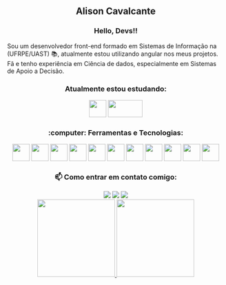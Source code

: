 <div align="center"> <h2> Alison Cavalcante</h3> </div>

<div align="center"> <h3> Hello, Devs!! </h3> </div>

Sou um desenvolvedor front-end formado em Sistemas de Informação na (UFRPE/UAST) :books:, atualmente estou utilizando angular nos meus projetos. Fã e tenho experiência em Ciência de dados, especialmente em Sistemas de Apoio a Decisão.

<div align="center"> <h3>Atualmente estou estudando:</h3> 
 <img src="https://cdn.jsdelivr.net/gh/devicons/devicon/icons/angularjs/angularjs-original.svg"  width="40" height="40" />   <img src="https://cdn.jsdelivr.net/gh/devicons/devicon/icons/nodejs/nodejs-original-wordmark.svg" width="80" height="40" />
          
</div>

<div align="center"> <h3> :computer: Ferramentas e Tecnologias:</h3> </div>
<div align="center"> 
<img  src="https://cdn.jsdelivr.net/gh/devicons/devicon/icons/html5/html5-original.svg" width="40" height="40"/> <img src="https://cdn.jsdelivr.net/gh/devicons/devicon/icons/css3/css3-original.svg"  width="40" height="40"/> <img src="https://cdn.jsdelivr.net/gh/devicons/devicon/icons/typescript/typescript-original.svg" width="40" height="40" /> <img src="https://cdn.jsdelivr.net/gh/devicons/devicon/icons/angularjs/angularjs-original.svg" width="40" height="40"/> <img src="https://cdn.jsdelivr.net/gh/devicons/devicon/icons/bootstrap/bootstrap-original.svg" width="40" height="40" />  <img src="https://cdn.jsdelivr.net/gh/devicons/devicon/icons/javascript/javascript-original.svg" width="40" height="40" /> <img src="https://cdn.jsdelivr.net/gh/devicons/devicon/icons/java/java-original.svg" width="40" height="40" /> <img src="https://cdn.jsdelivr.net/gh/devicons/devicon/icons/postgresql/postgresql-original.svg" width="40" height="40" /> <img src="https://cdn.jsdelivr.net/gh/devicons/devicon/icons/nodejs/nodejs-original-wordmark.svg" width="40" height="40" /> <img src="https://cdn.jsdelivr.net/gh/devicons/devicon/icons/git/git-original.svg" width="40" height="40" />  <img src="https://cdn.jsdelivr.net/gh/devicons/devicon/icons/vscode/vscode-original.svg"  width="40" height="40"  />
          
          
          
</div>

          
          
          
          
<div align="center"> <h3>  📫 Como entrar em contato comigo:</h3> </div>
<div align="center">
<a href="https://instagram.com/alison.rscavalcante" target="_blank"><img src="https://img.shields.io/badge/-Instagram-%23E4405F?style=for-the-badge&logo=instagram&logoColor=white" target="_blank"></a>
<a href = "mailto:contato@alison.rscavalcante@gmail.com"><img src="https://img.shields.io/badge/Gmail-D14836?style=for-the-badge&logo=gmail&logoColor=white" target="_blank"></a>
<a href="https://www.linkedin.com/in/alison-rodrigo-cavalcante" target="_blank"><img src="https://img.shields.io/badge/-LinkedIn-%230077B5?style=for-the-badge&logo=linkedin&logoColor=white" target="_blank"></a>   
</div>


<div align="center">
<a href="https://github.com/AlisonCavalcante">
<img height="180em" src="https://github-readme-stats.vercel.app/api/top-langs/?username=AlisonCavalcante&layout=compact&langs_count=7&theme=dracula"/>
<img height="180em" src="https://github-readme-stats.vercel.app/api?username=AlisonCavalcante&show_icons=true&theme=dracula&include_all_commits=true&count_private=true"/>
</div>
          
          
